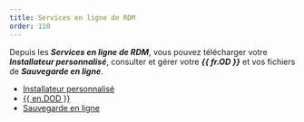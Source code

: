 ```yaml
---
title: Services en ligne de RDM
order: 110
---
```

Depuis les ***Services en ligne de RDM***, vous pouvez télécharger votre ***Installateur personnalisé***, consulter et gérer votre ***{{ fr.OD }}*** et vos fichiers de ***Sauvegarde en ligne***. 

* [Installateur personnalisé](/fr/cloud/rdm-online-services/custom-installer/) 
* [{{ en.DOD }}](/fr/cloud/rdm-online-services/online-drive/) 
* [Sauvegarde en ligne](/fr/cloud/rdm-online-services/online-backup/) 
